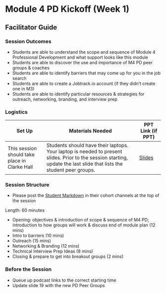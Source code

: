 # Module 4 PD Kickoff (Week 1)

## Facilitator Guide

### Session Outcomes

* Students are able to understand the scope and sequence of Module 4 Professional Development and what support looks like this module
* Students are able to discover the use and importance of M4 PD peer groups & coaches
* Students are able to identify barriers that may come up for you in the job search
* Students are able to create a Jobtrack.io account (if they didn’t create one in M3)
* Students are able to identify particular resources & strategies for outreach, networking, branding, and interview prep

### Logistics

| Set Up | Materials Needed | PPT Link (if PPT)|
| ------ | ---------------- | ---------------- |
| This session should take place in Clarke Hall| Students should have their laptops. Your laptop is needed to present slides. Prior to the session starting, update the last slide that lists the student peer groups. | [Slides](https://docs.google.com/presentation/d/1DNPivOJBUUnWlwD-n-2K9dysidWPyVFaqCvMmy87Irw/edit?usp=sharing) |

### Session Structure

* Please post the [Student Markdown](https://github.com/turingschool/career-development-curriculum/blob/master/module_four/pd_kickoff.md) in their cohort channels at the top of the session

Length: 60 minutes
 
* Opening: objectives & introduction of scope & sequence of M4 PD; introduction to how groups will work & discuss end of module plan (12 mins)
* Intro to barriers (10 mins)
* Outreach (15 mins)
* Networking & Branding (12 mins)
* Technical Interview Prep Ideas (8 mins)
* Closing & prepare to get into breakout groups (2 mins)

### Before the Session
* Queue up podcast links to the correct starting time 
* Update slide 19 with the new PD Peer Groups

